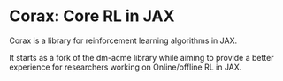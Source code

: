# Corax: Core RL in JAX

Corax is a library for reinforcement learning algorithms in JAX.

It starts as a fork of the dm-acme library while aiming to provide a better experience
for researchers working on Online/offline RL in JAX.
